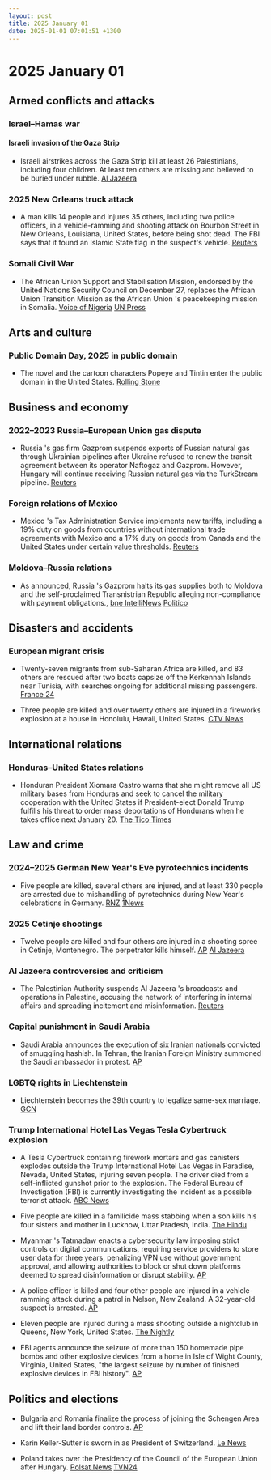 ```yaml
---
layout: post
title: 2025 January 01
date: 2025-01-01 07:01:51 +1300
---
```


# 2025 January 01

## Armed conflicts and attacks

### Israel–Hamas war

#### Israeli invasion of the Gaza Strip

- Israeli airstrikes across the Gaza Strip kill at least 26 Palestinians, including four children. At least ten others are missing and believed to be buried under rubble. [Al Jazeera](https://www.aljazeera.com/news/2025/1/1/israel-kills-at-least-22-palestinians-across-gaza-on-new-year-day)

### 2025 New Orleans truck attack

- A man kills 14 people and injures 35 others, including two police officers, in a vehicle-ramming and shooting attack on Bourbon Street in New Orleans, Louisiana, United States, before being shot dead. The FBI says that it found an Islamic State flag in the suspect's vehicle. [Reuters](https://www.reuters.com/world/us/multiple-fatalities-truck-crashes-into-new-orleans-crowd-cbs-news-says-2025-01-01/)

### Somali Civil War

- The African Union Support and Stabilisation Mission, endorsed by the United Nations Security Council on December 27, replaces the African Union Transition Mission as the African Union 's peacekeeping mission in Somalia. [Voice of Nigeria](https://von.gov.ng/un-approves-new-au-force-in-somalia/) [UN Press](https://press.un.org/en/2024/sc15955.doc.htm)

## Arts and culture

### Public Domain Day, 2025 in public domain

- The novel and the cartoon characters Popeye and Tintin enter the public domain in the United States. [Rolling Stone](https://www.rollingstone.com/culture/culture-news/popeye-skeleton-dance-singin-in-the-rain-maltese-falcon-public-domain-1235218802/)

## Business and economy

### 2022–2023 Russia–European Union gas dispute

- Russia 's gas firm Gazprom suspends exports of Russian natural gas through Ukrainian pipelines after Ukraine refused to renew the transit agreement between its operator Naftogaz and Gazprom. However, Hungary will continue receiving Russian natural gas via the TurkStream pipeline. [Reuters](https://www.reuters.com/business/energy/russia-halts-gas-exports-europe-via-ukraine-2025-01-01/)

### Foreign relations of Mexico

- Mexico 's Tax Administration Service implements new tariffs, including a 19% duty on goods from countries without international trade agreements with Mexico and a 17% duty on goods from Canada and the United States under certain value thresholds. [Reuters](https://www.reuters.com/world/americas/mexico-unveils-new-tariffs-popular-e-tailers-like-shein-temu-may-be-crosshairs-2024-12-31/)

### Moldova–Russia relations

- As announced, Russia 's Gazprom halts its gas supplies both to Moldova and the self-proclaimed Transnistrian Republic alleging non-compliance with payment obligations., [bne IntelliNews](https://www.intellinews.com/russia-cuts-gas-deliveries-to-moldova-in-attempt-to-undermine-political-stability-359712/) [Politico](https://www.politico.eu/article/moldova-gas-russia-cut-off-russia-cuts-off-gas-to-moldovan-separatists-risking-humanitarian-crisis/)

## Disasters and accidents

### European migrant crisis

- Twenty-seven migrants from sub-Saharan Africa are killed, and 83 others are rescued after two boats capsize off the Kerkennah Islands near Tunisia, with searches ongoing for additional missing passengers. [France 24](https://www.france24.com/en/live-news/20250102-27-sub-saharan-african-migrants-die-off-tunisia-in-shipwrecks)

- Three people are killed and over twenty others are injured in a fireworks explosion at a house in Honolulu, Hawaii, United States. [CTV News](https://www.ctvnews.ca/world/rescuers-find-gruesome-scene-at-a-honolulu-home-after-a-fireworks-blast-kills-3-injures-over-20-1.7162295)

## International relations

### Honduras–United States relations

- Honduran President Xiomara Castro warns that she might remove all US military bases from Honduras and seek to cancel the military cooperation with the United States if President-elect Donald Trump fulfills his threat to order mass deportations of Hondurans when he takes office next January 20. [The Tico Times](https://ticotimes.net/2025/01/02/honduras-threatens-to-expel-u-s-military-bases-over-trumps-deportation-plans)

## Law and crime

### 2024–2025 German New Year's Eve pyrotechnics incidents

- Five people are killed, several others are injured, and at least 330 people are arrested due to mishandling of pyrotechnics during New Year's celebrations in Germany. [RNZ](https://www.rnz.co.nz/news/world/538011/five-dead-in-germany-from-new-year-s-fireworks-accidents) [1News](https://www.1news.co.nz/2025/01/02/german-government-condemns-violence-that-killed-five-on-nye/)

### 2025 Cetinje shootings

- Twelve people are killed and four others are injured in a shooting spree in Cetinje, Montenegro. The perpetrator kills himself. [AP](https://apnews.com/article/montenegro-shooting-gunman-suicide-cetinje-7ab4ac905c4d08bca357251823dd4ee6) [Al Jazeera](https://www.aljazeera.com/news/2025/1/2/at-least-10-killed-in-mass-shooting-in-montenegro-suspect-kills-himself)

### Al Jazeera controversies and criticism

- The Palestinian Authority suspends Al Jazeera 's broadcasts and operations in Palestine, accusing the network of interfering in internal affairs and spreading incitement and misinformation. [Reuters](https://www.reuters.com/world/middle-east/palestinian-authority-suspends-broadcast-qatars-al-jazeera-tv-temporarily-2025-01-01/)

### Capital punishment in Saudi Arabia

- Saudi Arabia announces the execution of six Iranian nationals convicted of smuggling hashish. In Tehran, the Iranian Foreign Ministry summoned the Saudi ambassador in protest. [AP](https://apnews.com/article/iran-saudi-arabia-hashish-executions-efd48a3efcdbf2664e14c8ccf879f323)

### LGBTQ rights in Liechtenstein

- Liechtenstein becomes the 39th country to legalize same-sex marriage. [GCN](https://gcn.ie/liechtenstein-legalise-same-sex-marriage/)

### Trump International Hotel Las Vegas Tesla Cybertruck explosion

- A Tesla Cybertruck containing firework mortars and gas canisters explodes outside the Trump International Hotel Las Vegas in Paradise, Nevada, United States, injuring seven people. The driver died from a self-inflicted gunshot prior to the explosion. The Federal Bureau of Investigation (FBI) is currently investigating the incident as a possible terrorist attack. [ABC News](https://abc7.com/post/trump-tower-fire-police-investigating-vehicle-explosion-las-vegas-nevada-hotel-driver-dead/15737979/)

- Five people are killed in a familicide mass stabbing when a son kills his four sisters and mother in Lucknow, Uttar Pradesh, India. [The Hindu](https://www.thehindu.com/news/national/uttar-pradesh/five-of-family-found-dead-in-lucknow-hotel-accused-held/article69049292.ece)

- Myanmar 's Tatmadaw enacts a cybersecurity law imposing strict controls on digital communications, requiring service providers to store user data for three years, penalizing VPN use without government approval, and allowing authorities to block or shut down platforms deemed to spread disinformation or disrupt stability. [AP](https://apnews.com/article/internet-online-censorship-law-repression-8128ba7a2c02555217c6a64ab641eaf6)

- A police officer is killed and four other people are injured in a vehicle-ramming attack during a patrol in Nelson, New Zealand. A 32-year-old suspect is arrested. [AP](https://apnews.com/article/police-officer-killed-zealand-nelson-lyn-fleming-475f2a6aa1a5e7739b19d3fd1e724733)

- Eleven people are injured during a mass shooting outside a nightclub in Queens, New York, United States. [The Nightly](https://thenightly.com.au/world/new-york-nightclub-mass-shooting-11-people-reportedly-injured-after-incident-at-amazura-night-club-in-queens-c-17263836)

- FBI agents announce the seizure of more than 150 homemade pipe bombs and other explosive devices from a home in Isle of Wight County, Virginia, United States, "the largest seizure by number of finished explosive devices in FBI history". [AP](https://apnews.com/article/homemade-bombs-seized-virginia-firearms-c68488480ef8bd3de7b432272399aa28)

## Politics and elections

- Bulgaria and Romania finalize the process of joining the Schengen Area and lift their land border controls. [AP](https://apnews.com/article/bulgaria-romania-full-membership-schengen-area-8f63edc2d0dfa7e1d14934ea1cd9b2a2)

- Karin Keller-Sutter is sworn in as President of Switzerland. [Le News](https://lenews.ch/2024/12/27/switzerlands-new-president-in-2025/)

- Poland takes over the Presidency of the Council of the European Union after Hungary. [Polsat News](https://www.polsatnews.pl/wiadomosc/2025-01-03/inauguracja-polskiej-prezydencji-w-ue/) [TVN24](https://tvn24.pl/polska/polska-prezydencja-w-radzie-unii-europejskiej-oficjalna-inauguracja-przemowienie-premiera-donalda-tuska-st8245824)